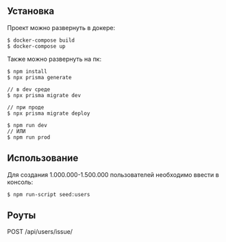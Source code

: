 ## Установка
Проект можно развернуть в докере:
```
$ docker-compose build
$ docker-compose up
```
Также можно развернуть на пк:
```
$ npm install
$ npx prisma generate

// в dev среде
$ npx prisma migrate dev

// при проде 
$ npx prisma migrate deploy

$ npm run dev
// ИЛИ
$ npm run prod
```

## Использование
Для создания 1.000.000-1.500.000 пользователей необходимо ввести в консоль:
```
$ npm run-script seed:users
```

## Роуты
POST /api/users/issue/